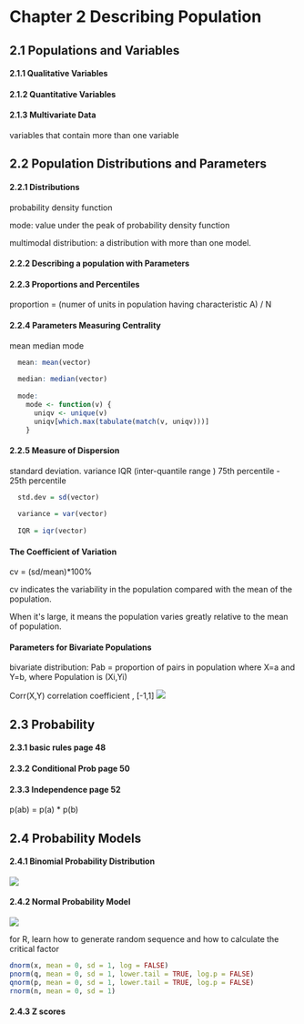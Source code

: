 Chapter 2 Describing Population
================================

## 2.1 Populations and Variables

#### 2.1.1 Qualitative Variables

#### 2.1.2 Quantitative Variables

#### 2.1.3 Multivariate Data 

variables that contain more than one variable


## 2.2 Population Distributions and Parameters

#### 2.2.1 Distributions

probability density function

mode: value under the peak of probability density function

multimodal distribution: a distribution with more than one model.


#### 2.2.2 Describing a population with Parameters

#### 2.2.3 Proportions and Percentiles

proportion = (numer of units in population having characteristic A) / N

#### 2.2.4 Parameters Measuring Centrality

mean median mode
```r
  mean: mean(vector)
  
  median: median(vector)
  
  mode: 
    mode <- function(v) {
      uniqv <- unique(v)
      uniqv[which.max(tabulate(match(v, uniqv)))]
    }
```

#### 2.2.5 Measure of Dispersion

standard deviation.   variance
IQR (inter-quantile range ) 75th percentile - 25th percentile

```r
  std.dev = sd(vector)
  
  variance = var(vector)
  
  IQR = iqr(vector)
```

#### The Coefficient of Variation

cv = (sd/mean)*100%

cv indicates the variability in the population compared with the mean of the population. 

When it's large, it means the population varies greatly relative to the mean of population.

#### Parameters for Bivariate Populations

bivariate distribution: Pab = proportion of pairs in population where X=a and Y=b, where Population is (Xi,Yi)

Corr(X,Y) correlation coefficient , [-1,1]
![](http://www.r-tutor.com/sites/default/files/images/numerical-measures10x.png)


## 2.3 Probability

#### 2.3.1 basic rules page 48

#### 2.3.2 Conditional Prob page 50

#### 2.3.3 Independence page 52

p(ab) = p(a) * p(b)

## 2.4 Probability Models

#### 2.4.1 Binomial Probability Distribution

![](https://wikimedia.org/api/rest_v1/media/math/render/svg/8d166dfa3dfbfbf2e2672144bf2d9f25a1c77503)

#### 2.4.2 Normal Probability Model

![](https://wikimedia.org/api/rest_v1/media/math/render/svg/a4145febbfa700e8711b7bc87fa1dbf9ec37f906)

for R, learn how to generate random sequence and how to calculate the critical factor

```r
dnorm(x, mean = 0, sd = 1, log = FALSE)
pnorm(q, mean = 0, sd = 1, lower.tail = TRUE, log.p = FALSE)
qnorm(p, mean = 0, sd = 1, lower.tail = TRUE, log.p = FALSE)
rnorm(n, mean = 0, sd = 1)
```

#### 2.4.3 Z scores




